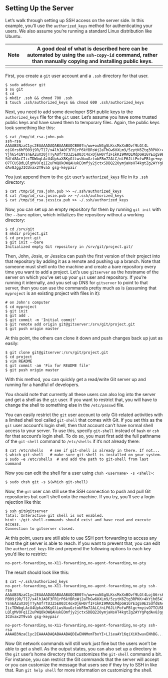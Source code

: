 ## Setting Up the Server

Let’s walk through setting up SSH access on the server side. In this example, you’ll use the `authorized_keys` method for authenticating your users. We also assume you’re running a standard Linux distribution like Ubuntu.

| Note | A good deal of what is described here can be automated by using the `ssh-copy-id` command, rather than manually copying and installing public keys. |
| ---- | ------------------------------------------------------------ |
|      |                                                              |

First, you create a `git` user account and a `.ssh` directory for that user.

```console
$ sudo adduser git
$ su git
$ cd
$ mkdir .ssh && chmod 700 .ssh
$ touch .ssh/authorized_keys && chmod 600 .ssh/authorized_keys
```

Next, you need to add some developer SSH public keys to the `authorized_keys` file for the `git` user. Let’s assume you have some trusted public keys and have saved them to temporary files. Again, the public keys look something like this:

```console
$ cat /tmp/id_rsa.john.pub
ssh-rsa AAAAB3NzaC1yc2EAAAADAQABAAABAQCB007n/ww+ouN4gSLKssMxXnBOvf9LGt4L
ojG6rs6hPB09j9R/T17/x4lhJA0F3FR1rP6kYBRsWj2aThGw6HXLm9/5zytK6Ztg3RPKK+4k
Yjh6541NYsnEAZuXz0jTTyAUfrtU3Z5E003C4oxOj6H0rfIF1kKI9MAQLMdpGW1GYEIgS9Ez
Sdfd8AcCIicTDWbqLAcU4UpkaX8KyGlLwsNuuGztobF8m72ALC/nLF6JLtPofwFBlgc+myiv
O7TCUSBdLQlgMVOFq1I2uPWQOkOWQAHukEOmfjy2jctxSDBQ220ymjaNsHT4kgtZg2AYYgPq
dAv8JggJICUvax2T9va5 gsg-keypair
```

You just append them to the `git` user’s `authorized_keys` file in its `.ssh` directory:

```console
$ cat /tmp/id_rsa.john.pub >> ~/.ssh/authorized_keys
$ cat /tmp/id_rsa.josie.pub >> ~/.ssh/authorized_keys
$ cat /tmp/id_rsa.jessica.pub >> ~/.ssh/authorized_keys
```

Now, you can set up an empty repository for them by running `git init` with the `--bare` option, which initializes the repository without a working directory:

```console
$ cd /srv/git
$ mkdir project.git
$ cd project.git
$ git init --bare
Initialized empty Git repository in /srv/git/project.git/
```

Then, John, Josie, or Jessica can push the first version of their project into that repository by adding it as a remote and pushing up a branch. Note that someone must shell onto the machine and create a bare repository every time you want to add a project. Let’s use `gitserver` as the hostname of the server on which you’ve set up your `git` user and repository. If you’re running it internally, and you set up DNS for `gitserver` to point to that server, then you can use the commands pretty much as is (assuming that `myproject` is an existing project with files in it):

```console
# on John's computer
$ cd myproject
$ git init
$ git add .
$ git commit -m 'Initial commit'
$ git remote add origin git@gitserver:/srv/git/project.git
$ git push origin master
```

At this point, the others can clone it down and push changes back up just as easily:

```console
$ git clone git@gitserver:/srv/git/project.git
$ cd project
$ vim README
$ git commit -am 'Fix for README file'
$ git push origin master
```

With this method, you can quickly get a read/write Git server up and running for a handful of developers.

You should note that currently all these users can also log into the server and get a shell as the `git` user. If you want to restrict that, you will have to change the shell to something else in the `/etc/passwd` file.

You can easily restrict the `git` user account to only Git-related activities with a limited shell tool called `git-shell` that comes with Git. If you set this as the `git` user account’s login shell, then that account can’t have normal shell access to your server. To use this, specify `git-shell` instead of `bash` or `csh` for that account’s login shell. To do so, you must first add the full pathname of the `git-shell` command to `/etc/shells` if it’s not already there:

```console
$ cat /etc/shells   # see if git-shell is already in there. If not...
$ which git-shell   # make sure git-shell is installed on your system.
$ sudo -e /etc/shells  # and add the path to git-shell from last command
```

Now you can edit the shell for a user using `chsh <username> -s <shell>`:

```console
$ sudo chsh git -s $(which git-shell)
```

Now, the `git` user can still use the SSH connection to push and pull Git repositories but can’t shell onto the machine. If you try, you’ll see a login rejection like this:

```console
$ ssh git@gitserver
fatal: Interactive git shell is not enabled.
hint: ~/git-shell-commands should exist and have read and execute access.
Connection to gitserver closed.
```

At this point, users are still able to use SSH port forwarding to access any host the git server is able to reach. If you want to prevent that, you can edit the `authorized_keys` file and prepend the following options to each key you’d like to restrict:

```console
no-port-forwarding,no-X11-forwarding,no-agent-forwarding,no-pty
```

The result should look like this:

```console
$ cat ~/.ssh/authorized_keys
no-port-forwarding,no-X11-forwarding,no-agent-forwarding,no-pty ssh-rsa
AAAAB3NzaC1yc2EAAAADAQABAAABAQCB007n/ww+ouN4gSLKssMxXnBOvf9LGt4LojG6rs6h
PB09j9R/T17/x4lhJA0F3FR1rP6kYBRsWj2aThGw6HXLm9/5zytK6Ztg3RPKK+4kYjh6541N
YsnEAZuXz0jTTyAUfrtU3Z5E003C4oxOj6H0rfIF1kKI9MAQLMdpGW1GYEIgS9EzSdfd8AcC
IicTDWbqLAcU4UpkaX8KyGlLwsNuuGztobF8m72ALC/nLF6JLtPofwFBlgc+myivO7TCUSBd
LQlgMVOFq1I2uPWQOkOWQAHukEOmfjy2jctxSDBQ220ymjaNsHT4kgtZg2AYYgPqdAv8JggJ
ICUvax2T9va5 gsg-keypair

no-port-forwarding,no-X11-forwarding,no-agent-forwarding,no-pty ssh-rsa
AAAAB3NzaC1yc2EAAAADAQABAAABAQDEwENNMomTboYI+LJieaAY16qiXiH3wuvENhBG...
```

Now Git network commands will still work just fine but the users won’t be able to get a shell. As the output states, you can also set up a directory in the `git` user’s home directory that customizes the `git-shell` command a bit. For instance, you can restrict the Git commands that the server will accept or you can customize the message that users see if they try to SSH in like that. Run `git help shell` for more information on customizing the shell.